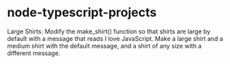 # node-typescript-projects

Large Shirts: Modify the make_shirt() function so that shirts are large by default with a message that reads I love JavaScript. Make a large shirt and a medium shirt with the default message, and a shirt of any size with a different message.
